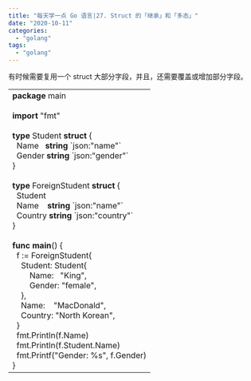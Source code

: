```yaml
---
title: "每天学一点 Go 语言|27. Struct 的「继承」和「多态」"
date: "2020-10-11"
categories: 
  - "golang"
tags: 
  - "golang"
---
```


有时候需要复用一个 struct 大部分字段，并且，还需要覆盖或增加部分字段。

<table class=""><tbody><tr><td><strong>package</strong> main<br><br><strong>import</strong> "fmt"<br><br><strong>type</strong> Student <strong>struct</strong> {<br>&nbsp; Name &nbsp; <strong>string</strong> `json:"name"`<br>&nbsp; Gender <strong>string</strong> `json:"gender"`<br>}<br><br><strong>type</strong> ForeignStudent <strong>struct</strong> {<br>&nbsp; Student<br>&nbsp; Name&nbsp; &nbsp; <strong>string</strong> `json:"name"`<br>&nbsp; Country <strong>string</strong> `json:"country"`<br>}<br><br><strong>func</strong> <strong>main</strong>() {<br>&nbsp; f := ForeignStudent{<br>&nbsp; &nbsp; Student: Student{<br>&nbsp; &nbsp; &nbsp; &nbsp; Name: &nbsp; "King",<br>&nbsp; &nbsp; &nbsp; &nbsp; Gender: "female",<br>&nbsp; &nbsp; },<br>&nbsp; &nbsp; Name:&nbsp; &nbsp; "MacDonald",<br>&nbsp; &nbsp; Country: "North Korean",<br>&nbsp; }<br>&nbsp; fmt.Println(f.Name)<br>&nbsp; fmt.Println(f.Student.Name)<br>&nbsp; fmt.Printf("Gender: %s", f.Gender)<br>}</td></tr></tbody></table>
